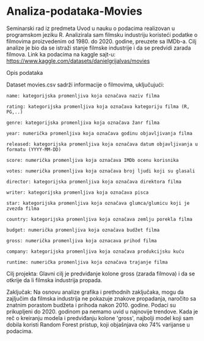 # Analiza-podataka-Movies

Seminarski rad iz predmeta Uvod u nauku o podacima realizovan u programskom jeziku R. Analizirala sam filmsku industriju koristeći podatke o filmovima proizvedenim od 1980. do 2020. godine, preuzete sa IMDb-a. Cilj analize je bio da se istraži stanje filmske industrije i da se predvidi zarada filmova.
Link ka podacima na kaggle sajt-u: https://www.kaggle.com/datasets/danielgrijalvas/movies

Opis podataka

Dataset movies.csv sadrži informacije o filmovima, uključujući:
    
    name: kategorijska promenljiva koja označava naziv filma
    
    rating: kategorijska promenljiva koja označava kategoriju filma (R, PG,..) 
    
    genre: kategorijska promenljiva koja označava žanr filma
    
    year: numerička promenljiva koja označava godinu objavljivanja filma
    
    released: kategorijska promenljiva koja označava datum objavljivanja u formatu (YYYY-MM-DD)
    
    score: numerička promenljiva koja označava IMDb ocenu korisnika
    
    votes: numerička promenljiva koja označava broj ljudi koji su glasali
    
    director: kategorijska promenljiva koja označava direktora filma
    
    writer: kategorijska promenljiva koja označava pisca
    
    star: kategorijska promenljiva koja označava glumca/glumicu koji je zvezda filma
    
    country: kategorijska promenljiva koja označava zemlju porekla filma
    
    budget: numerička promenljiva koja označava budžet filma
    
    gross: numerička promenljiva koja oznacava prihod filma
    
    company: kategorijska promenljiva koja označava produkcijsku kuću
    
    runtime: numerička promenljiva koja označava trajanje filma

Cilj projekta: Glavni cilj je predviđanje kolone gross (zarada filmova) i da se otkrije da li filmska industrija propada.

Zaključak: Na osnovu analize grafika i prethodnih zaključaka, mogu da zajljučim da filmska industrija ne pokazuje znakove propadanja, naročito sa znatnim porastom budžeta i prihoda nakon 2010. godine. Podaci su prikupljeni do 2020. godinom pa nemamo uvid u najnovije trendove. Kada je reč o kreiranju modela i predviđanju kolone 'gross', najbolji model koji sam dobila koristi Random Forest pristup, koji objašnjava oko 74% varijanse u podacima.
